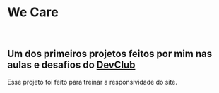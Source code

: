 <h1>We Care</h1>
<br>
<h2>Um dos primeiros projetos feitos por mim nas aulas e desafios do <a href="https://rodolfomori.com.br/devclub">DevClub</a></h2>
<p>Esse projeto foi feito para treinar a responsividade do site.</p>
